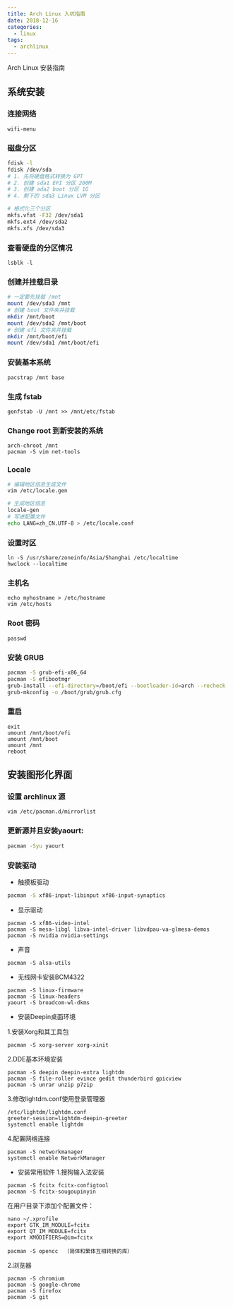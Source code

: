 ```yaml
---
title: Arch Linux 入坑指南
date: 2018-12-16
categories:
  - linux
tags:
  - archlinux
---
```


Arch Linux 安装指南
<!-- more -->

## 系统安装
### 连接网络
```
wifi-menu
```
### 磁盘分区
```bash
fdisk -l
fdisk /dev/sda
# 1. 先将硬盘格式转换为 GPT
# 2. 创建 sda1 EFI 分区 200M
# 3. 创建 ada2 boot 分区 1G
# 4. 剩下的 sda3 Linux LVM 分区
```
```bash
# 格式化三个分区
mkfs.vfat -F32 /dev/sda1
mkfs.ext4 /dev/sda2
mkfs.xfs /dev/sda3
```
### 查看硬盘的分区情况
```
lsblk -l
```
### 创建并挂载目录
```bash
# 一定要先挂载 /mnt
mount /dev/sda3 /mnt
# 创建 boot 文件夹并挂载
mkdir /mnt/boot
mount /dev/sda2 /mnt/boot
# 创建 efi 文件夹并挂载
mkdir /mnt/boot/efi
mount /dev/sda1 /mnt/boot/efi

```
### 安装基本系统
```
pacstrap /mnt base
```
### 生成 fstab
```
genfstab -U /mnt >> /mnt/etc/fstab
```
### Change root 到新安装的系统
```
arch-chroot /mnt
pacman -S vim net-tools
```
### Locale
```bash
# 编辑地区信息生成文件
vim /etc/locale.gen
```
```bash
# 生成地区信息
locale-gen
# 写进配置文件
echo LANG=zh_CN.UTF-8 > /etc/locale.conf
```
### 设置时区
```
ln -S /usr/share/zoneinfo/Asia/Shanghai /etc/localtime
hwclock --localtime 
```
### 主机名
```
echo myhostname > /etc/hostname
vim /etc/hosts
```
### Root 密码
```
passwd
```
### 安装 GRUB
```bash
pacman -S grub-efi-x86_64
pacman -S efibootmgr
grub-install --efi-directory=/boot/efi --bootloader-id=arch --recheck
grub-mkconfig -o /boot/grub/grub.cfg
```
### 重启
```
exit
umount /mnt/boot/efi
umount /mnt/boot
umount /mnt
reboot
```

## 安装图形化界面
### 设置 archlinux 源
```
vim /etc/pacman.d/mirrorlist
```
### 更新源并且安装yaourt:
```bash
pacman -Syu yaourt
```
### 安装驱动
+ 触摸板驱动

```bash
pacman -S xf86-input-libinput xf86-input-synaptics
```

+ 显示驱动

```
pacman -S xf86-video-intel
pacman -S mesa-libgl libva-intel-driver libvdpau-va-glmesa-demos
pacman -S nvidia nvidia-settings
```

+ 声音

```
pacman -S alsa-utils
```

+ 无线网卡安装BCM4322

```
pacman -S linux-firmware
pacman -S linux-headers
yaourt -S broadcom-wl-dkms
```

+ 安装Deepin桌面环境

1.安装Xorg和其工具包
```
pacman -S xorg-server xorg-xinit
```

2.DDE基本环境安装
```
pacman -S deepin deepin-extra lightdm
pacman -S file-roller evince gedit thunderbird gpicview
pacman -S unrar unzip p7zip
```

3.修改lightdm.conf使用登录管理器
```
/etc/lightdm/lightdm.conf
greeter-session=lightdm-deepin-greeter
systemctl enable lightdm
```

4.配置网络连接
```
pacman -S networkmanager
systemctl enable NetworkManager
```

+ 安装常用软件
1.搜狗输入法安装
```
pacman -S fcitx fcitx-configtool
pacman -S fcitx-sougoupinyin
```
在用户目录下添加个配置文件：
```
nano ~/.xprofile
export GTK_IM_MODULE=fcitx
export QT_IM_MODULE=fcitx
export XMODIFIERS=@im=fcitx
```
```
pacman -S opencc  （简体和繁体互相转换的库）
```

2.浏览器
```
pacman -S chromium
pacman -S google-chrome
pacman -S firefox
pacman -S git
```
